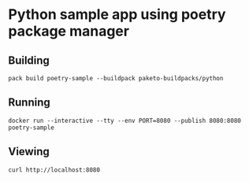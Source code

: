 # Python sample app using poetry package manager

## Building

`pack build poetry-sample --buildpack paketo-buildpacks/python`

## Running

`docker run --interactive --tty --env PORT=8080 --publish 8080:8080 poetry-sample`

## Viewing

`curl http://localhost:8080`
